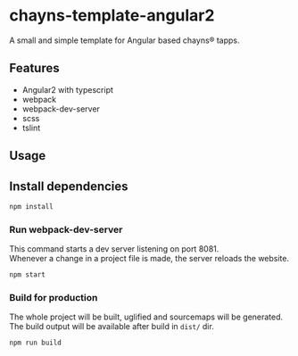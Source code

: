 # chayns-template-angular2

A small and simple template for Angular based chayns® tapps.

## Features

- Angular2 with typescript
- webpack
- webpack-dev-server
- scss
- tslint

## Usage

## Install dependencies

```bash
npm install
```

### Run webpack-dev-server

This command starts a dev server listening on port 8081.  
Whenever a change in a project file is made, the server reloads the website.

```bash
npm start
```

### Build for production

The whole project will be built, uglified and sourcemaps will be generated.  
The build output will be available after build in `dist/` dir.

```bash
npm run build
```
